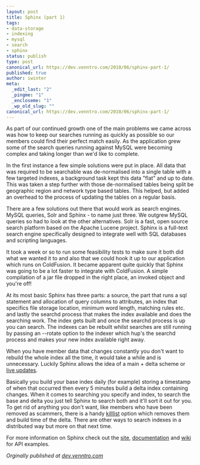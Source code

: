 ```yaml
---
layout: post
title: Sphinx (part 1)
tags:
- data-storage
- indexing
- mysql
- search
- sphinx
status: publish
type: post
canonical_url: https://dev.venntro.com/2010/06/sphinx-part-1/
published: true
author: iwinter
meta:
  _edit_last: "2"
  _pingme: "1"
  _encloseme: "1"
  _wp_old_slug: ""
canonical_url: https://dev.venntro.com/2010/06/sphinx-part-1/
---
```

<p>As part of our continued growth one of the main problems we came across was how to keep our searches running as quickly as possible so our members could find their perfect match easily. As the application grew some of the search queries running against MySQL were becoming complex and taking longer than we'd like to complete.</p>

<p>In the first instance a few simple solutions were put in place. All data that was required to be searchable was de-normalised into a single table with a few targeted indexes, a background task kept this data "flat" and up to date. This was taken a step further with those de-normalised tables being split be geographic region and network type based tables. This helped, but added an overhead to the process of updating the tables on a regular basis.</p>

<p>There are a few solutions out there that would work as search engines. MySQL queries, Solr and Sphinx - to name just three. We outgrew MySQL queries so had to look at the other alternatives. Solr is a fast, open source search platform based on the Apache Lucene project. Sphinx is a full-text search engine specifically designed to integrate well with SQL databases and scripting languages.</p>

<p>It took a week or so to run some feasibility tests to make sure it both did what we wanted it to and also that we could hook it up to our application which runs on ColdFusion. It became apparent quite quickly that Sphinx was going to be a lot faster to integrate with ColdFusion. A simple compilation of a jar file dropped in the right place, an invoked object and you're off!</p>

<p>At its most basic Sphinx has three parts: a source, the part that runs a sql statement and allocation of query columns to attributes, an index that specifics file storage location, minimum word length, matching rules etc. and lastly the searchd process that makes the index available and does the searching work. The index gets built and once the searchd process is up you can search. The indexes can be rebuilt whilst searches are still running by passing an --rotate option to the indexer which hup's the searchd process and makes your new index available right away.</p>

<p>When you have member data that changes constantly you don't want to rebuild the whole index all the time, it would take a while and is unnecessary. Luckily Sphinx allows the idea of a main + delta scheme or <a href="http://www.sphinxsearch.com/docs/current.html#live-updates">live updates</a>.</p>

<p>Basically you build your base index daily (for example) storing a timestamp of when that occurred then every 5 minutes build a delta index containing changes. When it comes to searching you specify and index, to search the base and delta you just tell Sphinx to search both and it'll sort it out for you. To get rid of anything you don't want, like members who have been removed as scammers, there is a handy <a href="http://www.sphinxsearch.com/docs/current.html#conf-sql-query-killlist">killlist</a> option which removes them and build time of the delta. There are other ways to search indexes in a distributed way but more on that next time.</p>

<p>For more information on Sphinx check out the <a href="http://www.sphinxsearch.com/">site</a>, <a href="http://www.sphinxsearch.com/docs/current.html">documentation</a> and <a href="http://www.sphinxsearch.com/wiki/doku.php?id=php_api_docs">wiki</a> for API examples.</p>

<em>Orginally published at <a href="{{ page.original }}">dev.venntro.com</a></em>
